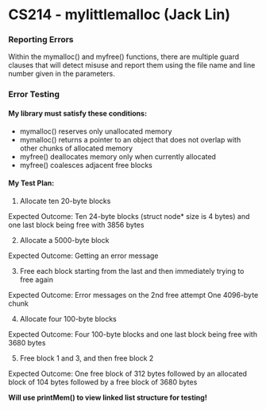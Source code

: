 # CS214 - mylittlemalloc (Jack Lin)
### Reporting Errors
Within the mymalloc() and myfree() functions, there are multiple guard clauses that will detect misuse and report them using the file name and line number given in the parameters.
### Error Testing
#### My library must satisfy these conditions:
* mymalloc() reserves only unallocated memory
* mymalloc() returns a pointer to an object that does not overlap with other chunks of allocated memory
* myfree() deallocates memory only when currently allocated
* myfree() coalesces adjacent free blocks
#### My Test Plan:
1. Allocate ten 20-byte blocks

Expected Outcome:
Ten 24-byte blocks (struct node* size is 4 bytes) and one last block being free with 3856 bytes

2. Allocate a 5000-byte block

Expected Outcome:
Getting an error message

3. Free each block starting from the last and then immediately trying to free again

Expected Outcome:
Error messages on the 2nd free attempt
One 4096-byte chunk

4. Allocate four 100-byte blocks

Expected Outcome:
Four 100-byte blocks and one last block being free with 3680 bytes

5. Free block 1 and 3, and then free block 2

Expected Outcome:
One free block of 312 bytes followed by an allocated block of 104 bytes followed by a free block of 3680 bytes

**Will use printMem() to view linked list structure for testing!**
